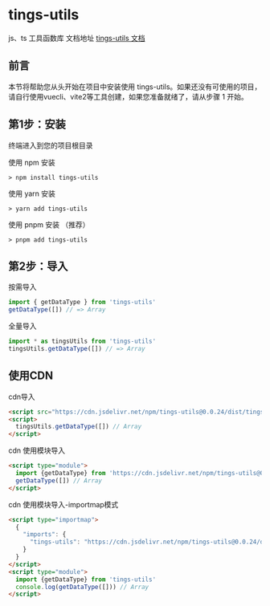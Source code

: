 # tings-utils
js、ts 工具函数库
文档地址 [tings-utils 文档](https://qinzhongting.github.io/tings-utils/)

## 前言
本节将帮助您从头开始在项目中安装使用 tings-utils。如果还没有可使用的项目，请自行使用vuecli、vite2等工具创建，如果您准备就绪了，请从步骤 1 开始。

## 第1步：安装
终端进入到您的项目根目录

使用 npm 安装
```shell
> npm install tings-utils
```

使用 yarn 安装
```shell
> yarn add tings-utils
```

使用 pnpm 安装 （推荐）
```shell
> pnpm add tings-utils
```

## 第2步：导入
按需导入
```ts
import { getDataType } from 'tings-utils'
getDataType([]) // => Array
```
全量导入
```ts
import * as tingsUtils from 'tings-utils'
tingsUtils.getDataType([]) // => Array
```
## 使用CDN
cdn导入
```html
<script src="https://cdn.jsdelivr.net/npm/tings-utils@0.0.24/dist/tings-utils.umd.min.js"></script>
<script>
  tingsUtils.getDataType([]) // Array
</script>
```
cdn 使用模块导入
```html
<script type="module">
  import {getDataType} from 'https://cdn.jsdelivr.net/npm/tings-utils@0.0.24/dist/tings-utils.es.min.js'
  getDataType([]) // Array
</script>
```
cdn 使用模块导入-importmap模式
```html
<script type="importmap">
  {
    "imports": {
      "tings-utils": "https://cdn.jsdelivr.net/npm/tings-utils@0.0.24/dist/tings-utils.es.min.js"
    }
  }
</script>
<script type="module">
  import {getDataType} from 'tings-utils'
  console.log(getDataType([])) // Array
</script>
```